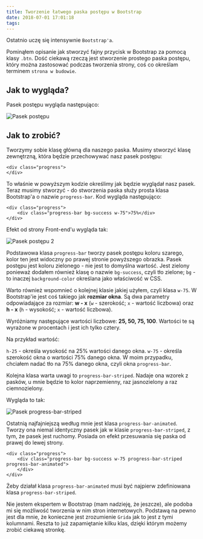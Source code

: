 ```yaml
---
title: Tworzenie łatwego paska postępu w Bootstrap
date: 2018-07-01 17:01:18
tags:
---
```


Ostatnio uczę się intensywnie `Bootstrap'a`.

Pominąłem opisanie jak stworzyć fajny przycisk w Bootstrap za pomocą klasy `.btn`. 
Dość ciekawą rzeczą jest stworzenie prostego paska postępu, który można
zastosować podczas tworzenia strony, coś co określam terminem 
`strona w budowie`.
 
 ## Jak to wygląda?
 
 Pasek postępu wygląda następująco:
 
![Pasek postępu](https://image.ibb.co/eLjjNJ/pasek_post_pu.png) 
 ## Jak to zrobić?
 
Tworzymy sobie klasę główną dla naszego paska. Musimy stworzyć klasę 
zewnętrzną, która będzie przechowywać nasz pasek postępu:

```
<div class="progress">
</div>
``` 

To właśnie w powyższym kodzie określimy jak będzie wyglądał nasz pasek. Teraz
 musimy stworzyć - do stworzenia paska służy prosta klasa Bootstrap'a o 
 nazwie `progress-bar`. Kod wygląda następująco:
 
```
<div class="progress">
    <div class="progress-bar bg-success w-75">75%</div>
</div>
```

Efekt od strony Front-end'u wygląda tak:

![Pasek postępu 2](https://image.ibb.co/d2oppy/pasek_post_pu_2.png)

Podstawowa klasa `progress-bar` tworzy pasek postępu koloru szarego, kolor ten
jest widoczny po prawej stronie powyższego obrazka. Pasek postępu jest koloru
zielonego - nie jest to domyślna wartość. Jest zielony ponieważ dodałem 
również klasę o nazwie ```bg-success```, czyli tło zielone; `bg` -  to 
inaczej `background-color` określana jako właściwość w CSS.

Warto również wspomnieć o kolejnej klasie jakiej użyłem, czyli klasa `w-75`. 
W Bootstrap'ie jest coś takiego jak <strong>rozmiar okna</strong>.  Są dwa 
parametry odpowiadające za rozmiar: <strong>w - x</strong> (`w` - 
szerokość; `x` - wartość liczbowa) oraz <strong>h - x</strong> 
(`h` - wysokość; `x` - wartość liczbowa).

Wyróżniamy następujące wartości liczbowe: <strong>25, 50, 75, 100</strong>. 
Wartości te są wyrażone w procentach i jest ich tylko cztery.

Na przykład wartość:

`h-25` - określa wysokość na 25% wartości danego okna.
`w-75` - określa szerokość okna o wartości 75% danego okna. W moim przypadku,
 chciałem nadać tło na 75% danego okna, czyli okna `progress-bar`.

Kolejna klasa warta uwagi to ```progress-bar-striped```. Nadaje ona wzorek z
 pasków, u mnie będzie to kolor naprzemienny, raz jasnozielony a raz 
 ciemnozielony. 
 
 Wygląda to tak:
 
 ![Pasek progress-bar-striped](https://image.ibb.co/ftz7bd/pasek_post_pu_wzorek.png)
 
Ostatnią najfajniejszą według mnie jest klasa `progress-bar-animated`. 
Tworzy ona niemal identyczny pasek jak w klasie `progress-bar-striped`, z
tym, że pasek jest ruchomy. Posiada on efekt przesuwania się paska od prawej
do lewej strony.
  
```
<div class="progress">
    <div class="progress-bar bg-success w-75 progress-bar-striped progress-bar-animated">			
    </div>
</div>
```

Żeby działał klasa `progress-bar-animated` musi być najpierw zdefiniowana
klasa `progress-bar-striped`.
 
Nie jestem ekspertem w Bootstrap (mam nadzieję, że jeszcze), ale podoba mi 
się możliwość tworzenia w nim stron internetowych. Podstawą na pewno jest dla
mnie, że konieczne jest zrozumienie `Grida` jak to jest z tymi kolumnami. 
Reszta to już zapamiętanie kilku klas, dzięki którym możemy zrobić ciekawą 
stronkę.
 
 
